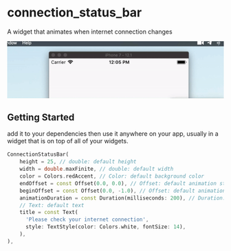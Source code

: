 # connection_status_bar

A widget that animates when internet connection changes

![](demo.gif)

## Getting Started

add it to your dependencies then use it anywhere on your app, usually in a widget that is on top of all of your widgets.

```dart
ConnectionStatusBar(
    height = 25, // double: default height
    width = double.maxFinite, // double: default width
    color = Colors.redAccent, // Color: default background color
    endOffset = const Offset(0.0, 0.0), // Offset: default animation start point offset
    beginOffset = const Offset(0.0, -1.0), // Offset: default animation finish point offset
    animationDuration = const Duration(milliseconds: 200), // Duration: default animation duration
    // Text: default text
    title = const Text(
      'Please check your internet connection',
      style: TextStyle(color: Colors.white, fontSize: 14),
    ),
),
```
